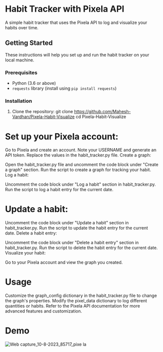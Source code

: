 # Habit Tracker with Pixela API

A simple habit tracker that uses the Pixela API to log and visualize your habits over time.

## Getting Started

These instructions will help you set up and run the habit tracker on your local machine.

### Prerequisites

- Python (3.6 or above)
- `requests` library (install using `pip install requests`)

### Installation

1. Clone the repository:
   git clone https://github.com/Mahesh-Vardhan/Pixela-Habit-Visualize
   cd Pixela-Habit-Visualize
# Set up your Pixela account:

Go to Pixela and create an account.
Note your USERNAME and generate an API token. Replace the values in the habit_tracker.py file.
Create a graph:

Open the habit_tracker.py file and uncomment the code block under "Create a graph" section.
Run the script to create a graph for tracking your habit.
Log a habit:

Uncomment the code block under "Log a habit" section in habit_tracker.py.
Run the script to log a habit entry for the current date.
# Update a habit:

Uncomment the code block under "Update a habit" section in habit_tracker.py.
Run the script to update the habit entry for the current date.
Delete a habit entry:

Uncomment the code block under "Delete a habit entry" section in habit_tracker.py.
Run the script to delete the habit entry for the current date.
Visualize your habit:

Go to your Pixela account and view the graph you created.
# Usage
Customize the graph_config dictionary in the habit_tracker.py file to change the graph's properties.
Modify the pixel_data dictionary to log different quantities or habits.
Refer to the Pixela API documentation for more advanced features and customization.
# Demo
![Web capture_10-8-2023_85717_pixe la](https://github.com/Mahesh-Vardhan/Pixela-Habit-Visualize/assets/113368513/4e4e6ff9-54b2-4fb2-8533-db1dd670de13)

